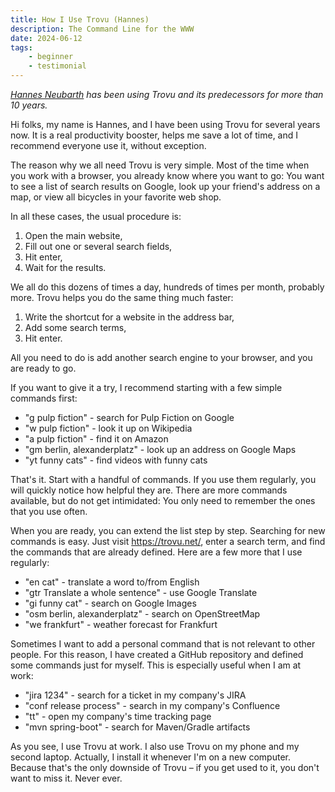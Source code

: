 ```yaml
---
title: How I Use Trovu (Hannes)
description: The Command Line for the WWW
date: 2024-06-12
tags:
    - beginner
    - testimonial
---
```


_[Hannes Neubarth](https://www.linkedin.com/in/johannesneubarth) has been using Trovu and its predecessors for more than 10 years._

Hi folks, my name is Hannes, and I have been using Trovu for several years now. It is a real productivity booster, helps me save a lot of time, and I recommend everyone use it, without exception.

The reason why we all need Trovu is very simple. Most of the time when you work with a browser, you already know where you want to go: You want to see a list of search results on Google, look up your friend's address on a map, or view all bicycles in your favorite web shop.

In all these cases, the usual procedure is:

1. Open the main website,
2. Fill out one or several search fields,
3. Hit enter,
4. Wait for the results.

We all do this dozens of times a day, hundreds of times per month, probably more. Trovu helps you do the same thing much faster:

1. Write the shortcut for a website in the address bar,
2. Add some search terms,
3. Hit enter.

All you need to do is add another search engine to your browser, and you are ready to go.

If you want to give it a try, I recommend starting with a few simple commands first:

-   "g pulp fiction" - search for Pulp Fiction on Google
-   "w pulp fiction" - look it up on Wikipedia
-   "a pulp fiction" - find it on Amazon
-   "gm berlin, alexanderplatz" - look up an address on Google Maps
-   "yt funny cats" - find videos with funny cats

That's it. Start with a handful of commands. If you use them regularly, you will quickly notice how helpful they are. There are more commands available, but do not get intimidated: You only need to remember the ones that you use often.

When you are ready, you can extend the list step by step. Searching for new commands is easy. Just visit https://trovu.net/, enter a search term, and find the commands that are already defined. Here are a few more that I use regularly:

-   "en cat" - translate a word to/from English
-   "gtr Translate a whole sentence" - use Google Translate
-   "gi funny cat" - search on Google Images
-   "osm berlin, alexanderplatz" - search on OpenStreetMap
-   "we frankfurt" - weather forecast for Frankfurt

Sometimes I want to add a personal command that is not relevant to other people. For this reason, I have created a GitHub repository and defined some commands just for myself. This is especially useful when I am at work:

-   "jira 1234" - search for a ticket in my company's JIRA
-   "conf release process" - search in my company's Confluence
-   "tt" - open my company's time tracking page
-   "mvn spring-boot" - search for Maven/Gradle artifacts

As you see, I use Trovu at work. I also use Trovu on my phone and my second laptop. Actually, I install it whenever I'm on a new computer. Because that's the only downside of Trovu – if you get used to it, you don't want to miss it. Never ever.
